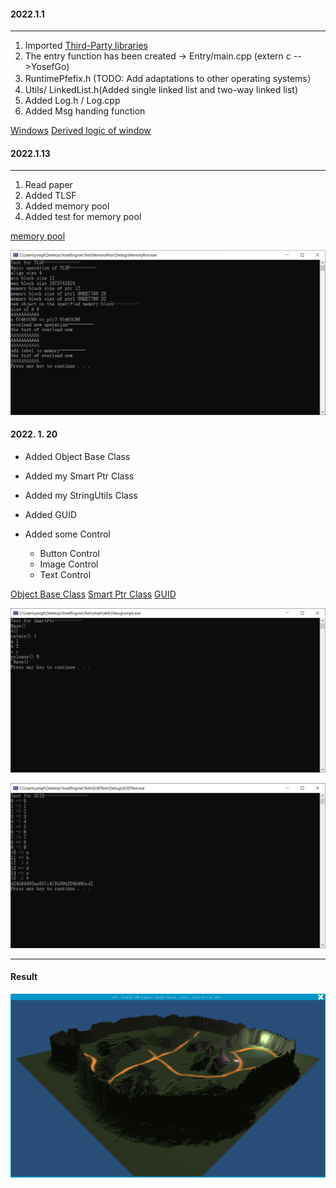 #### 2022.1.1 

-----
1. Imported [Third-Party libraries](./NOTE/External.md)
2. The entry function has been created -> Entry/main.cpp (extern c -->YosefGo)
3. RuntimePfefix.h (TODO: Add adaptations to other operating systems）
4. Utils/ LinkedList.h(Added single linked list and two-way linked list)
5. Added Log.h / Log.cpp
6. Added Msg handing function

[Windows](./NOTE/Windows端.md) [Derived logic of window](./NOTE/窗口的派生逻辑.md) 



#### 2022.1.13

---

1. Read paper
1. Added TLSF
2. Added memory pool
2. Added test for memory pool

[memory pool](./NOTE/内存池管理.md) 

![img](./NOTE/testmemorypool.PNG)



#### 2022. 1. 20

- Added Object Base Class
- Added my Smart Ptr Class

- Added my StringUtils Class
- Added GUID
- Added some Control
  - Button Control
  - Image Control
  - Text Control

[Object Base Class](./NOTE/Obejct基类.md)  [Smart Ptr Class](./NOTE/智能指针.md)  [GUID](./NOTE/GUID.md) 

![img](./NOTE/testsmartptr.PNG)

![img](./NOTE/testguid.PNG)

----

#### Result

![img](./NOTE/scene1.PNG)
